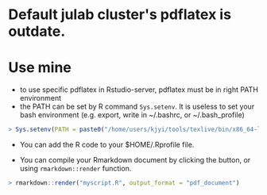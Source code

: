 # Default julab cluster's pdflatex is outdate.
# Use mine
- to use specific pdflatex in Rstudio-server, pdflatex must be in right PATH environment
- the PATH can be set by R command `Sys.setenv`. It is useless to set your bash environment 
  (e.g. export, write in ~/.bashrc, or ~/.bash_profile)
```R
> Sys.setenv(PATH = paste0("/home/users/kjyi/tools/texlive/bin/x86_64-linux:", Sys.getenv("PATH")))
```
- You can add the R code to your $HOME/.Rprofile file.

- You can compile your Rmarkdown document by clicking the button, or using `rmarkdown::render` function.

```R
> rmarkdown::render("myscript.R", output_format = "pdf_document")
```
